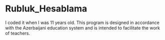 # Rubluk_Hesablama
I coded it when I was 11 years old.
This program is designed in accordance with the Azerbaijani education system and is intended to facilitate the work of teachers.
